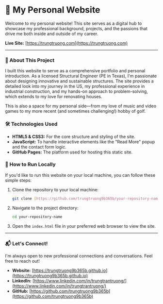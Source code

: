 # 👋 My Personal Website

Welcome to my personal website! This site serves as a digital hub to showcase my professional background, projects, and the passions that drive me both inside and outside of my career.

**Live Site:** [https://trungtruong.com](https://trungtruong.com)

---

### 🌟 About This Project

I built this website to serve as a comprehensive portfolio and personal introduction. As a licensed Structural Engineer (PE in Texas), I'm passionate about designing innovative and sustainable structures. The site provides a detailed look into my journey in the US, my professional experience in industrial construction, and my hands-on approach to problem-solving, which extends to my love for renovating houses.

This is also a space for my personal side—from my love of music and video games to my more recent (and sometimes challenging!) hobby of golf.

### 🛠️ Technologies Used

* **HTML5 & CSS3:** For the core structure and styling of the site.
* **JavaScript:** To handle interactive elements like the "Read More" popup and the contact form logic.
* **GitHub Pages:** The platform used for hosting this static site.

### 🚀 How to Run Locally

If you'd like to run this website on your local machine, you can follow these simple steps:

1.  Clone the repository to your local machine:
    ```bash
    git clone [https://github.com/trungtruong9b365b/your-repository-name.git](https://github.com/trungtruong9b365b/your-repository-name.git)
    ```
2.  Navigate to the project directory:
    ```bash
    cd your-repository-name
    ```
3.  Open the `index.html` file in your preferred web browser to view the site.

---

### 📬 Let's Connect!

I'm always open to new professional connections and conversations. Feel free to reach out!

* **Website:** [https://trungtruong9b365b.github.io](https://trungtruong9b365b.github.io)
* **LinkedIn:** [https://www.linkedin.com/in/trungtrantruong/](https://www.linkedin.com/in/trungtrantruong/)
* **GitHub:** [https://github.com/trungtruong9b365b](https://github.com/trungtruong9b365b)
